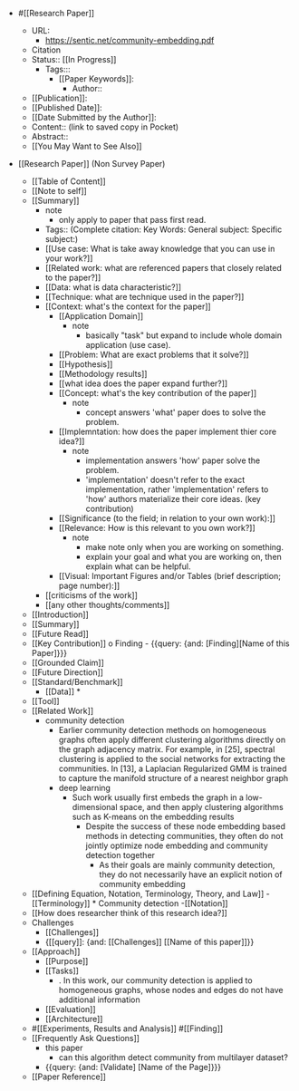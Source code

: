 *  #[[Research Paper]]
    - URL: 
        * https://sentic.net/community-embedding.pdf
    - Citation
    - Status:: [[In Progress]]
        - Tags::: 
            - [[Paper Keywords]]: 
                - Author::
    - [[Publication]]:
    - [[Published Date]]:
    - [[Date Submitted by the Author]]:
    - Content:: (link to saved copy in Pocket)
    - Abstract::
    - [[You May Want to See Also]]

* [[Research Paper]] (Non Survey Paper)
    - [[Table of Content]]
    - [[Note to self]]
    - [[Summary]]
        * note 
            * only apply to paper that pass first read.
        * Tags:: (Complete citation: Key Words: General subject: Specific subject:)
        * [[Use case: What is take away knowledge that you can use in your work?]]
        * [[Related work: what are referenced papers that closely related to the paper?]]
        * [[Data: what is data characteristic?]]
        * [[Technique: what are technique used in the paper?]] 
        * [[Context: what's the context for the paper]]
            * [[Application Domain]]
                * note
                    * basically "task" but expand to include whole domain application (use case).
            * [[Problem: What are exact problems that it solve?]]
            * [[Hypothesis]]
            * [[Methodology results]]
            * [[what idea does the paper expand further?]]
            * [[Concept: what's the key contribution of the paper]]
                * note 
                    * concept answers 'what' paper does to solve the problem.
            * [[Implemntation: how does the paper implement thier core idea?]]
                * note
                    * implementation answers 'how' paper solve the problem.
                    * 'implementation' doesn't refer to the exact implementation, rather 'implementation' refers to 'how' authors materialize their core ideas. (key contribution)
            * [[Significance (to the field; in relation to your own work):]]
            * [[Relevance: How is this relevant to you own work?]]
                * note
                    * make note only when you are working on something.
                    * explain your goal and what you are working on, then explain what can be helpful.
            * [[Visual: Important Figures and/or Tables (brief description; page number):]]
        * [[criticisms of the work]]
        * [[any other thoughts/comments]]
    - [[Introduction]]
    - [[Summary]]
    * [[Future Read]]
    - [[Key Contribution]]
        o Finding
            - {{query: {and: [Finding][Name of this Paper]}}}
    - [[Grounded Claim]] 
    - [[Future Direction]]
    - [[Standard/Benchmark]]
        - [[Data]]
            * 
    - [[Tool]]
    - [[Related Work]]
        * community detection 
            * Earlier community detection methods on homogeneous graphs often apply
            different clustering algorithms directly on the graph adjacency
            matrix. For example, in [25], spectral clustering is applied to the
            social networks for extracting the communities. In [13], a Laplacian
            Regularized GMM is trained to capture the manifold structure of a
            nearest neighbor graph
            * deep learning
                * Such work usually first embeds the graph in a low-dimensional
                space, and then apply clustering algorithms such as K-means on the
                embedding results
                    * Despite the success of these node embedding
                    based methods in detecting communities, they often do not jointly
                    optimize node embedding and community detection together
                        *  As
                        their goals are mainly community detection, they do not necessarily
                        have an explicit notion of community embedding
    - [[Defining Equation, Notation, Terminology, Theory, and Law]]
        -[[Terminology]]
            * Community detection
            -[[Notation]]    
    - [[How does researcher think of this research idea?]]
    - Challenges
        - [[Challenges]]
        -  {[[query]]: {and: [[Challenges]] [[Name of this paper]]}}
    - [[Approach]]
        - [[Purpose]]
        - [[Tasks]]
            * . In this work, our
            community detection is applied to homogeneous graphs, whose
            nodes and edges do not have additional information
        - [[Evaluation]]
        - [[Architecture]]
    - #[[Experiments, Results and Analysis]] #[[Finding]]
    - [[Frequently Ask Questions]]
        * this paper 
            * can this algorithm detect community from multilayer dataset?
        - {{query: {and: [Validate] [Name of the Page]}}}
    - [[Paper Reference]]
